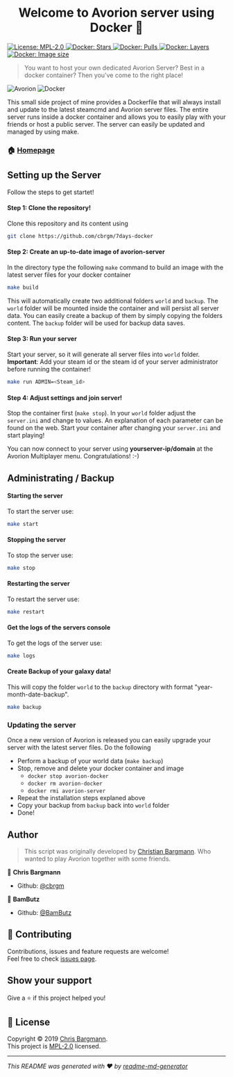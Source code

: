 <h1 align="center">Welcome to Avorion server using Docker 👋</h1>
<p>
  <a href="https://github.com/BamButz/docker-avorion/blob/master/LICENSE.md">
    <img alt="License: MPL-2.0" src="https://img.shields.io/github/license/bambutz/docker-avorion" target="_blank" />
  </a>
  <a href="https://hub.docker.com/r/bambutz/avorion">
    <img alt="Docker: Stars" src="https://img.shields.io/docker/stars/bambutz/avorion.svg" target="_blank" />
  </a>
  <a href="https://hub.docker.com/r/bambutz/avorion">
    <img alt="Docker: Pulls" src="https://img.shields.io/docker/pulls/bambutz/avorion.svg" target="_blank" />
  </a>
  <a href="https://hub.docker.com/r/bambutz/avorion">
    <img alt="Docker: Layers" src="https://img.shields.io/microbadger/layers/bambutz/avorion.svg" target="_blank" />
  </a>
  <a href="https://hub.docker.com/r/bambutz/avorion">
    <img alt="Docker: Image size" src="https://img.shields.io/microbadger/image-size/bambutz/avorion.svg" target="_blank" />
  </a>
</p>

> You want to host your own dedicated Avorion Server? Best in a docker container? Then you've come to the right place!

![Avorion](https://i2.wp.com/bigbossbattle.com/wp-content/uploads/2017/01/logo_done.png?resize=705%2C165&ssl=1)
![Docker](https://www.segusoft.de/assets/img/technologies/docker-logo.png)

This small side project of mine provides a Dockerfile that will always install and update to the latest steamcmd and Avorion server files. The entire server runs inside a docker container and allows you to easily play with your friends or host a public server. The server can easily be updated and managed by using make.

### 🏠 [Homepage](https://github.com/BamButz/docker-avorion)

## Setting up the Server

Follow the steps to get startet!

#### Step 1: Clone the repository!

Clone this repository and its content using

```bash
git clone https://github.com/cbrgm/7days-docker
```

#### Step 2: Create an up-to-date image of avorion-server

In the directory type the following `make` command to build an image with the latest server files for your docker container

```bash
make build
```

This will automatically create two additional folders `world` and `backup`. The `world` folder will be mounted inside the container and will persist all server data. You can easily create a backup of them by simply copying the folders content. The `backup` folder will be used for backup data saves.

#### Step 3: Run your server

Start your server, so it will generate all server files into `world` folder. **Important**: Add your steam id or the steam id of your server administrator before running the container!

```bash
make run ADMIN=<Steam_id>
```

#### Step 4: Adjust settings and join server!

Stop the container first (`make stop`). In your `world` folder adjust the `server.ini` and change to values. An explanation of each parameter can be found on the web. Start your container after changing your `server.ini` and start playing!

You can now connect to your server using **yourserver-ip/domain** at the Avorion Multiplayer menu. Congratulations! :-)

## Administrating / Backup

#### Starting the server

To start the server use:

```bash
make start
```

#### Stopping the server

To stop the server use:

```bash
make stop
```

#### Restarting the server

To restart the server use:

```bash
make restart
```

#### Get the logs of the servers console

To get the logs of the server use:

```bash
make logs
```

#### Create Backup of your galaxy data!

This will copy the folder `world` to the `backup` directory with format "year-month-date-backup".

```bash
make backup
```

### Updating the server

Once a new version of Avorion is released you can easily upgrade your server with the latest server files.
Do the following

-   Perform a backup of your world data (`make backup`)
-   Stop, remove and delete your docker container and image
    -   `docker stop avorion-docker`
    -   `docker rm avorion-docker`
    -   `docker rmi avorion-server`
-   Repeat the installation steps explaned above
-   Copy your backup from `backup` back into `world` folder
-   Done!

## Author

> This script was originally developed by [Christian Bargmann](https://github.com/cbrgm). Who wanted to play Avorion together with some friends.

👤 **Chris Bargmann**

* Github: [@cbrgm](https://github.com/cbrgm)

👤 **BamButz**

* Github: [@BamButz](https://github.com/BamButz)

## 🤝 Contributing

Contributions, issues and feature requests are welcome!<br />Feel free to check [issues page](https://github.com/BamButz/docker-avorion/issues).

## Show your support

Give a ⭐️ if this project helped you!

## 📝 License

Copyright © 2019 [Chris Bargmann](https://github.com/cbrgm).<br />
This project is [MPL-2.0](https://github.com/BamButz/docker-avorion/blob/master/LICENSE.md) licensed.

***
_This README was generated with ❤️ by [readme-md-generator](https://github.com/kefranabg/readme-md-generator)_